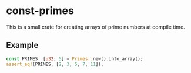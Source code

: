 # const-primes

This is a small crate for creating arrays of prime numbers at compile time.

## Example

```rust
const PRIMES: [u32; 5] = Primes::new().into_array();
assert_eq!(PRIMES, [2, 3, 5, 7, 11]);
```